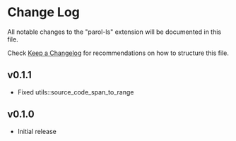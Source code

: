 # Change Log

All notable changes to the "parol-ls" extension will be documented in this file.

Check [Keep a Changelog](http://keepachangelog.com/) for recommendations on how to structure this file.

## v0.1.1

* Fixed utils::source_code_span_to_range

## v0.1.0

* Initial release
